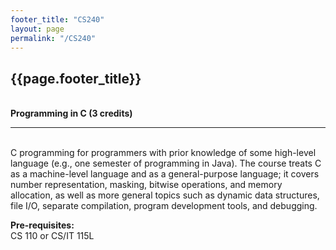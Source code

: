 ```yaml
---
footer_title: "CS240"
layout: page
permalink: "/CS240"
---
```


## {{page.footer_title}}
\
**Programming in C (3 credits)**

---
\
C programming for programmers with prior knowledge of some high-level language (e.g., one semester of programming in Java). The course treats C as a machine-level language and as a general-purpose language; it covers number representation, masking, bitwise operations, and memory allocation, as well as more general topics such as dynamic data structures, file I/O, separate compilation, program development tools, and debugging.


**Pre-requisites:**
\
CS 110 or CS/IT 115L